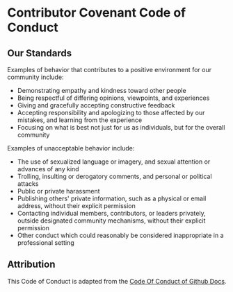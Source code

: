 # Contributor Covenant Code of Conduct

## Our Standards

Examples of behavior that contributes to a positive environment for our community include:

-   Demonstrating empathy and kindness toward other people
-   Being respectful of differing opinions, viewpoints, and experiences
-   Giving and gracefully accepting constructive feedback
-   Accepting responsibility and apologizing to those affected by our mistakes, and learning from the experience
-   Focusing on what is best not just for us as individuals, but for the overall community

Examples of unacceptable behavior include:

-   The use of sexualized language or imagery, and sexual attention or advances of any kind
-   Trolling, insulting or derogatory comments, and personal or political attacks
-   Public or private harassment
-   Publishing others' private information, such as a physical or email address, without their explicit permission
-   Contacting individual members, contributors, or leaders privately, outside designated community mechanisms, without their explicit permission
-   Other conduct which could reasonably be considered inappropriate in a professional setting

## Attribution

This Code of Conduct is adapted from the [Code Of Conduct of Github Docs](https://github.com/github/docs/blob/main/CODE_OF_CONDUCT.md).

